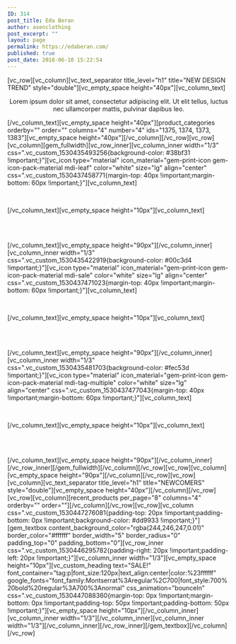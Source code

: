 ```yaml
---
ID: 314
post_title: Eda Beran
author: asenclothing
post_excerpt: ""
layout: page
permalink: https://edaberan.com/
published: true
post_date: 2018-06-10 15:22:54
---
```

[vc_row][vc_column][vc_text_separator title_level="h1" title="NEW DESIGN TREND" style="double"][vc_empty_space height="40px"][vc_column_text]
<p class="styled-subtitle" style="text-align: center;">Lorem ipsum dolor sit amet, consectetur adipiscing elit. Ut elit tellus, luctus nec ullamcorper mattis, pulvinar dapibus leo.</p>
[/vc_column_text][vc_empty_space height="40px"][product_categories orderby="" order="" columns="4" number="4" ids="1375, 1374, 1373, 1383"][vc_empty_space height="40px"][/vc_column][/vc_row][vc_row][vc_column][gem_fullwidth][vc_row_inner][vc_column_inner width="1/3" css=".vc_custom_1530435493256{background-color: #38bf31 !important;}"][vc_icon type="material" icon_material="gem-print-icon gem-icon-pack-material mdi-leaf" color="white" size="lg" align="center" css=".vc_custom_1530437458771{margin-top: 40px !important;margin-bottom: 60px !important;}"][vc_column_text]
<p class="title-h3" style="text-align: center;"><span style="color: #ffffff;">SEASON TRENDS</span></p>
[/vc_column_text][vc_empty_space height="10px"][vc_column_text]
<p class="styled-subtitle" style="text-align: center;"><span style="color: #ffffff;">Hooray!~ asdad q3rq qe fqe fqwdf 124 acf as235 232 sdfdaf assdasd asasd as asd</span></p>
[/vc_column_text][vc_empty_space height="90px"][/vc_column_inner][vc_column_inner width="1/3" css=".vc_custom_1530435422919{background-color: #00c3d4 !important;}"][vc_icon type="material" icon_material="gem-print-icon gem-icon-pack-material mdi-sale" color="white" size="lg" align="center" css=".vc_custom_1530437471023{margin-top: 40px !important;margin-bottom: 60px !important;}"][vc_column_text]
<p class="title-h3" style="text-align: center;"><span style="color: #ffffff;">MEGA SALES</span></p>
[/vc_column_text][vc_empty_space height="10px"][vc_column_text]
<p class="styled-subtitle" style="text-align: center;"><span style="color: #ffffff;">Hooray!~ asdad q3rq qe fqe fqwdf 124 acf as235 232 sdfdaf assdasd asasd as asd</span></p>
[/vc_column_text][vc_empty_space height="90px"][/vc_column_inner][vc_column_inner width="1/3" css=".vc_custom_1530435481703{background-color: #fec53d !important;}"][vc_icon type="material" icon_material="gem-print-icon gem-icon-pack-material mdi-tag-multiple" color="white" size="lg" align="center" css=".vc_custom_1530437477043{margin-top: 40px !important;margin-bottom: 60px !important;}"][vc_column_text]
<p class="title-h3" style="text-align: center;"><span style="color: #ffffff;">SPECIAL OFFERS</span></p>
[/vc_column_text][vc_empty_space height="10px"][vc_column_text]
<p class="styled-subtitle" style="text-align: center;"><span style="color: #ffffff;">Hooray!~ asdad q3rq qe fqe fqwdf 124 acf as235 232 sdfdaf assdasd asasd as asd</span></p>
[/vc_column_text][vc_empty_space height="90px"][/vc_column_inner][/vc_row_inner][/gem_fullwidth][/vc_column][/vc_row][vc_row][vc_column][vc_empty_space height="90px"][/vc_column][/vc_row][vc_row][vc_column][vc_text_separator title_level="h1" title="NEWCOMERS" style="double"][vc_empty_space height="40px"][/vc_column][/vc_row][vc_row][vc_column][recent_products per_page="8" columns="4" orderby="" order=""][/vc_column][/vc_row][vc_row][vc_column css=".vc_custom_1530447276081{padding-top: 20px !important;padding-bottom: 0px !important;background-color: #dd9933 !important;}"][gem_textbox content_background_color="rgba(244,246,247,0.01)" border_color="#ffffff" border_width="5" border_radius="0" padding_top="0" padding_bottom="0"][vc_row_inner css=".vc_custom_1530446295782{padding-right: 20px !important;padding-left: 20px !important;}"][vc_column_inner width="1/3"][vc_empty_space height="10px"][vc_custom_heading text="SALE!" font_container="tag:p|font_size:120px|text_align:center|color:%23ffffff" google_fonts="font_family:Montserrat%3Aregular%2C700|font_style:700%20bold%20regular%3A700%3Anormal" css_animation="bounceIn" css=".vc_custom_1530447088360{margin-top: 0px !important;margin-bottom: 0px !important;padding-top: 50px !important;padding-bottom: 50px !important;}"][vc_empty_space height="10px"][/vc_column_inner][vc_column_inner width="1/3"][/vc_column_inner][vc_column_inner width="1/3"][/vc_column_inner][/vc_row_inner][/gem_textbox][/vc_column][/vc_row]